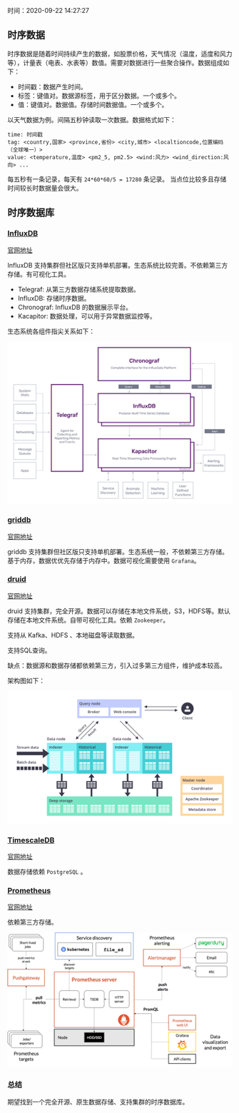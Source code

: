 时间：2020-09-22 14:27:27 

## 时序数据

时序数据是随着时间持续产生的数据，如股票价格，天气情况（温度，适度和风力等），计量表（电表、水表等）数值。需要对数据进行一些聚合操作。数据组成如下：

* 时间戳：数据产生时间。
* 标签：键值对。数据源标签，用于区分数据。一个或多个。
* 值：键值对。数据值。存储时间数据值。一个或多个。

以天气数据为例。间隔五秒钟读取一次数据。数据格式如下：

```
time: 时间戳
tag: <country,国家> <province,省份> <city,城市> <localtioncode,位置编码（全球唯一）>
value: <temperature,温度> <pm2_5, pm2.5> <wind:风力> <wind_direction:风向> ... 
```

每五秒有一条记录，每天有 `24*60*60/5 = 17280` 条记录。 当点位比较多且存储时间较长时数据量会很大。

## 时序数据库 

### [InfluxDB](https://github.com/influxdata/influxdb)

[官网地址](https://www.influxdata.com/)

InfluxDB 支持集群但社区版只支持单机部署。生态系统比较完善。不依赖第三方存储。有可视化工具。

 * Telegraf: 从第三方数据存储系统提取数据。
 * InfluxDB: 存储时序数据。
 * Chronograf:  InfluxDB 的数据展示平台。
 * Kacapitor:  数据处理，可以用于异常数据监控等。

生态系统各组件指尖关系如下：

![influxdb-eco](../../img/influxdb/influxdb-eco.png)

### [griddb](https://github.com/griddb/griddb)

[官网地址](https://griddb.net/en/)

griddb 支持集群但社区版只支持单机部署。生态系统一般，不依赖第三方存储。基于内存，数据优优先存储于内存中。数据可视化需要使用 `Grafana`。

### [druid](https://github.com/apache/druid/)

[官网地址](https://druid.apache.org/)

druid 支持集群，完全开源。数据可以存储在本地文件系统，S3，HDFS等。默认存储在本地文件系统。自带可视化工具。依赖 `Zookeeper`。

支持从 Kafka、HDFS 、本地磁盘等读取数据。

支持SQL查询。

缺点：数据源和数据存储都依赖第三方，引入过多第三方组件，维护成本较高。

架构图如下：

![](../../img/druid/druid-architecture.png)

### [TimescaleDB](https://github.com/timescale/timescaledb)

[官网地址](https://db-engines.com/en/system/TimescaleDB)

数据存储依赖 `PostgreSQL` 。

### [Prometheus](https://github.com/prometheus/prometheus)

[官网地址](https://prometheus.io/)

依赖第三方存储。

![架构图](../../img/prometheus/prometheus-sarchitecture.png)

### 总结

期望找到一个完全开源、原生数据存储、支持集群的时序数据库。